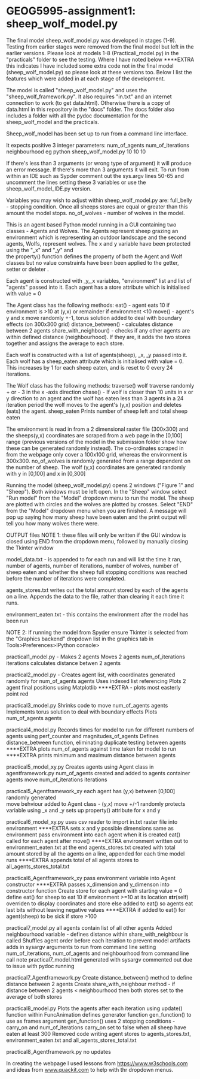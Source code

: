 # GEOG5995-assignment1: sheep_wolf_model.py

The final model sheep_wolf_model.py was developed in stages (1-9). Testing from earlier stages were removed from the final model
but left in the earlier versions. Please look at models 1-8 (Practicali_model.py) in the "practicals" folder to see the testing. 
Where I have noted below ****EXTRA this indicates I have included some extra code not in the final 
model (sheep_wolf_model.py) so please look at these versions too. Below I list the features which were added in at 
each stage of the development.

The model is called "sheep_wolf_model.py" and uses the "sheep_wolf_framework.py". It also requires "in.txt" and an 
internet connection to work (to get data.html). Otherwise there is a copy of data.html in this repository in the 
"docs" folder. The docs folder also includes a folder with all the pydoc documentation for the sheep_wolf_model and the practicals.

Sheep_wolf_model has been set up to run from a command line interface.

It expects positive 3 integer parameters: 	num_of_agents
						num_of_iterations 
						neighbourhood 
eg  python sheep_wolf_model.py 10 10 10

If there's less than 3 arguments (or wrong type of argument) it will produce an error message.
If there's more than 3 arguments it will exit.
To run from within an IDE such as Sypder comment out the sys.argv lines 50-65 and uncomment the lines setting these 3 variables or use the sheep_wolf_model_IDE.py version.

Variables you may wish to adjust within sheep_wolf_model.py are:
full_belly - stopping condition. Once all sheeps stores are equal or greater than this amount the model stops.
no_of_wolves - number of wolves in the model.

This is an agent based Python model running in a GUI containing two classes - Agents and Wolves.
The Agents represent sheep grazing an environment which is representing an outdoor landscape and the second 
agents, Wolfs, represent wolves. The x and y variable have been protected using the "_x" and "_y" and  
the property() function defines the property of both the Agent and Wolf classes but no value constraints have been
been applied to the getter, setter or deleter . 

Each agent is constructed with  _y,_x variables, "environment" list and list of "agents" passed into it.
Each agent has a store attribute which is initialised with value = 0

The Agent class has the following methods:
eat() - agent eats 10 if environment is >10 at (y,x) or remainder if environment <10
move() - agent's y and x move randomly +-1, torus solution added to deal with boundary effects (on 300x300 grid)
distance_between() - calculates distance between 2 agents
share_with_neighbour() - checks if any other agents are within defined distance (neighbourhood). If they are,
						it adds the two stores together and assigns the average to each store.

Each wolf is constructed with a list of agents(sheep), _x, _y passed into it. Each wolf has a sheep_eaten attribute 
which is initialised with value = 0. This increases by 1 for each sheep eaten, and is reset to 0 every 24 iterations.						

The Wolf class has the following methods:
traverse()	wolf traverse randomly + or - 3 in the x -axis direction
chase() - 	If wolf is closer than 10 units in x or y direction to an agent and the wolf has eaten less than 3 agents 
			in a 24 iteration period the wolf moves to the agent's (y,x) position and deletes (eats) the agent.
			sheep_eaten
			Prints number of sheep left and total sheep eaten
		 

The environment is read in from a 2 dimensional raster file (300x300) and the sheeps(y,x) coordinates are scraped 
from a web page in the [0,100] range (previous versions of the model in the submission folder show how these can 
be generated randomly instead). The co-ordinates scraped in from the webpage only cover a 100x100 grid, whereas 
the environment is 300x300.
no_of_wolves is randomly generated from a range dependent on the number of sheep. The wolf (y,x) coordinates are 
generated randomly with y in [0,100] and x in [0,300]

Running the model (sheep_wolf_model.py) opens 2 windows ("Figure 1" and "Sheep"). Both windows must be left open. 
In the "Sheep" window select "Run model" from the "Model" dropdown menu to run the model. The sheep are plotted 
with circles and the wolves are plotted by crosses. Select "END" from the "Model" dropdown menu when you are finished.
A message will pop up saying how many sheep have been eaten and the print output will tell you how many wolves 
there were. 

OUTPUT files
NOTE 1: these files will only be written if the GUI window is closed using END from the dropdown menu, followed by manually closing the Tkinter window

model_data.txt  - is appended to for each run and will list the time it ran, number 
of agents, number of iterations, number of wolves, number of sheep eaten and whether the sheep full stopping conditions was
reached before the number of iterations were completed. 

agents_stores.txt writes out the total amount stored by each of the agents on a line. Appends the data to the file, rather than
clearing it each time it runs. 

environment_eaten.txt - this contains the environment after the model has been run

NOTE 2: If running the model from Spyder ensure Tkinter is selected from the "Graphics backend" dropdown list in the 
graphics tab in Tools>Preferences>IPython console> 

practical1_model.py  -		Makes 2 agents
							Moves 2 agents num_of_iterations iterations 
							calculates distance betwen 2 agents

 
practical2_model.py - 		Creates agent list, with coordinates generated randomly for num_of_agents agents
							Uses indexed list referencing
							Plots 2 agent final positions using Matplotlib
							****EXTRA - plots most easterly point red
						
practical3_model.py			Shrinks code to move num_of_agents agents
							Implements torus solution to deal with boundary effects
							Plots num_of_agents agents
						
practical4_model.py 		Records times for model to run for different numbers of agents using perf_counter and 							magnitudes_of_agents
							Defines distance_between function, eliminating duplicate testing between agents
							****EXTRA plots num_of_agents against time taken for model to run
							****EXTRA prints minimum and maximum distance between agents

practical5_model_xy.py		Creates agents using Agent class in agentframework.py
							num_of_agents created and added to agents container
							agents move num_of_iterations iterations
						

practical5_Agentframework_xy	each agent has (y,x) between [0,100] randomly generated					
								move behviour added to Agent class - (y,x) move +/-1 randomly
								protects variable using _x and _y
								sets up property() attribute for x and y
				
practical6_model_xy.py		uses csv reader to import in.txt raster file into environment
							****EXTRA sets x and y possible dimensions same as environment
							pass environment into each agent when it is created
							eat() called for each agent after move()
							****EXTRA environment written out to environment_eaten.txt at the end
							agents_stores.txt created with total amount stored by all the agents on a line, 							appended for each time model runs
							****EXTRA appends total of all agents stores to all_agents_stores_total.txt
							
practical6_Agentframework_xy	pass environment variable into Agent constructor
								****EXTRA passes x_dimension and y_dimenson into constructor function
								Create store for each agent with starting value = 0
								define eat() for sheep to eat 10 if environment >=10 at its location
								__str__(self) overriden to display coordinates and store 
								else added to eat() so agents eat last bits without leaving negative 									values
								****EXTRA if added to eat() for agent(sheep) to be sick if store >100
								
practical7_model.py			all agents contain list of all other agents
						Added neighbourhood variable - defines distance within share_with_neighbour is called
						Shuffles agent order before each iteration to prevent model artifacts
						adds in sysargv arguments to run from command line setting num_of_iterations, 							num_of_agents and neighbourhood from command line call
						note practical7_model.html generated with sysargv commented out due to issue with pydoc 						running
							
practical7_Agentframework.py		Create distance_between() method to define distance between 2 agents
					Create share_with_neighbour method 
							- if distance between 2 agents < neighbourhood then both stores set to the 								average of both stores

practical8_model.py			Plots the agents after each iteration using update() function within FuncAnimation
						defines generator function gen_function() to use as frames argument
						gen_function() uses 2 stopping conditions - carry_on and num_of_iterations
						carry_on set to false when all sheep have eaten at least 300
						Removed code writing agent stores to agents_stores.txt, environment_eaten.txt 							and all_agents_stores_total.txt
							
practical8_Agentframework.py no updates


In creating the webpage I used lessons from https://www.w3schools.com and ideas from www.quackit.com 
to help with thr dropdown menus.
 
